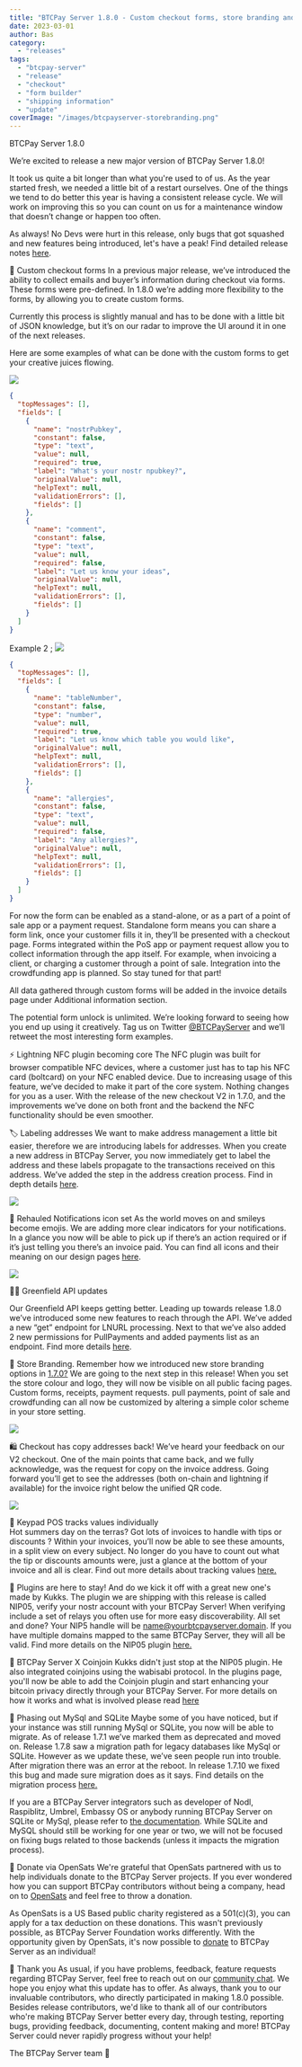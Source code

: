 ```yaml
---
title: "BTCPay Server 1.8.0 - Custom checkout forms, store branding and much much more!"
date: 2023-03-01
author: Bas
category:
  - "releases"
tags:
  - "btcpay-server"
  - "release"
  - "checkout"
  - "form builder"
  - "shipping information"
  - "update"
coverImage: "/images/btcpayserver-storebranding.png"
---
```

BTCPay Server 1.8.0 

We’re excited to release a new major version of BTCPay Server 1.8.0!

It took us quite a bit longer than what you're used to of us. As the year started fresh, we needed a little bit of a restart ourselves. One of the things we tend to do better this year is having a consistent release cycle. We will work on improving this so you can count on us for a maintenance window that doesn’t change or happen too often.

As always! No Devs were hurt in this release, only bugs that got squashed and new features being introduced, let's have a peak! Find detailed release notes [here](https://github.com/btcpayserver/btcpayserver/releases?page=1). 


👷 Custom checkout forms
In a previous major release, we’ve introduced the ability to collect emails and buyer’s information during checkout via forms. These forms were pre-defined. In 1.8.0 we’re adding more flexibility to the forms, by allowing you to create custom forms. 

Currently this process is slightly manual and has to be done with a little bit of JSON knowledge, but it’s on our radar to improve the UI around it in one of the next releases. 

Here are some examples of what can be done with the custom forms to get your creative juices flowing.

![](/images/btcpayformsblog2.jpg)


```json
{
  "topMessages": [],
  "fields": [
    {
      "name": "nostrPubkey",
      "constant": false,
      "type": "text",
      "value": null,
      "required": true,
      "label": "What's your nostr npubkey?",
      "originalValue": null,
      "helpText": null,
      "validationErrors": [],
      "fields": []
    },
    {
      "name": "comment",
      "constant": false,
      "type": "text",
      "value": null,
      "required": false,
      "label": "Let us know your ideas",
      "originalValue": null,
      "helpText": null,
      "validationErrors": [],
      "fields": []
    }
  ]
}
```

Example 2 ; 
![](/images/btcpayFormsBlog.jpg)


```json
{
  "topMessages": [],
  "fields": [
    {
      "name": "tableNumber",
      "constant": false,
      "type": "number",
      "value": null,
      "required": true,
      "label": "Let us know which table you would like",
      "originalValue": null,
      "helpText": null,
      "validationErrors": [],
      "fields": []
    },
    {
      "name": "allergies",
      "constant": false,
      "type": "text",
      "value": null,
      "required": false,
      "label": "Any allergies?",
      "originalValue": null,
      "helpText": null,
      "validationErrors": [],
      "fields": []
    }
  ]
}
```

For now the form can be enabled as a stand-alone, or as a part of a point of sale app or a payment request. Standalone form means you can share a form link, once your customer fills it in, they’ll be presented with a checkout page. Forms integrated within the PoS app or payment request allow you to collect information through the app itself. For example, when invoicing a client, or charging a customer through a point of sale. Integration into the crowdfunding app is planned. So stay tuned for that part! 

All data gathered through custom forms will be added in the invoice details page under Additional information section.

The potential form unlock is unlimited. We’re looking forward to seeing how you end up using it creatively. Tag us on Twitter [@BTCPayServer](https://twitter.com/btcpayserver) and we’ll retweet the most interesting form examples.


⚡ Lightning NFC plugin becoming core
The NFC plugin was built for browser compatible NFC devices, where a customer just has to tap his NFC card (boltcard) on your NFC enabled device. Due to increasing usage of this feature, we’ve decided to make it part of the core system. Nothing changes for you as a user. With the release of the new checkout V2 in 1.7.0, and the improvements we’ve done on both front and the backend the NFC functionality should be even smoother.

🏷️ Labeling addresses
We want to make address management a little bit easier, therefore we are introducing labels for addresses. When you create a new address in BTCPay Server, you now immediately get to label the address and these labels propagate to the transactions received on this address. 
We’ve added the step in the address creation process. Find in depth details [here](https://github.com/btcpayserver/btcpayserver/pull/4594).

![](/images/btcpaylabelsblog.jpg)

🔔 Rehauled Notifications icon set
As the world moves on and smileys become emojis. We are adding more clear indicators for  your notifications. In a glance you now will be able to pick up if there’s an action required or if it’s just telling you there’s an invoice paid. You can find all icons and their meaning on our design pages [here](https://design.btcpayserver.org/design/icons/). 

![](/images/btcpayiconsetblog.jpg)

👩‍💻 Greenfield API updates

Our Greenfield API keeps getting better. Leading up towards release 1.8.0 we’ve introduced some new features to reach through the API. We’ve added a new “get” endpoint for LNURL processing. Next to that we’ve also added 2 new permissions for PullPayments and added payments list as an endpoint. Find more details [here](https://github.com/btcpayserver/btcpayserver/releases/tag/v1.7.6).


🏪 Store Branding.
Remember how we introduced new store branding options in [1.7.0?](https://blog.btcpayserver.org/btcpay-server-1-7-0/) We are going to the next step in this release! When you set the store colour and logo, they will now be visible on all public facing pages. Custom forms, receipts, payment requests. pull payments, point of sale and crowdfunding can all now be customized by altering a simple color scheme in your store setting. 

![](/images/btcpayserver-storebranding.png)

🛍️ Checkout has copy addresses back! 
We’ve heard your feedback on our V2 checkout. One of the main points that came back, and we fully acknowledge, was the request for copy on the invoice address. Going forward you’ll get to see the addresses (both on-chain and lightning if available) for the invoice right below the unified QR code.

![](/images/btcpaycheckoutblog.jpg)

📠 Keypad POS tracks values individually  
Hot summers day on the terras? Got lots of invoices to handle with tips or discounts ? Within your invoices, you’ll now be able to see these amounts, in a split view on every subject. No longer do you have to count out what the tip or discounts amounts were, just a glance at the bottom of your invoice and all is clear. Find out more details about tracking values [here.](https://github.com/btcpayserver/btcpayserver/pull/4668) 

🔌 Plugins are here to stay! 
And do we kick it off with a great new one's made by Kukks. The plugin we are shipping with this release is called NIP05, verify your nostr account with your BTCPay Server! When verifying include a set of relays you often use for more easy discoverability. All set and done? Your NIP5 handle will be name@yourbtcpayserver.domain. If you have multiple domains mapped to the same BTCPay Server, they will all be valid. Find more details on the NIP05 plugin [here.](https://github.com/Kukks/BTCPayServerPlugins/tree/master/Plugins/BTCPayServer.Plugins.NIP05) 

🔌 BTCPay Server X Coinjoin
Kukks didn't just stop at the NIP05 plugin. He also integrated coinjoins using the wabisabi protocol. In the plugins page, you'll now be able to add the Coinjoin plugin and start enhancing your bitcoin privacy directly through your BTCPay Server. For more details on how it works and what is involved please read [here](https://github.com/Kukks/BTCPayServerPlugins/tree/master/Plugins/BTCPayServer.Plugins.Wabisabi#readme)

🚨 Phasing out MySql and SQLite
Maybe some of you have noticed, but if your instance was still running MySql or SQLite, you now will be able to migrate. As of release 1.7.1 we’ve marked them as deprecated and moved on. Release 1.7.8 saw a migration path for legacy databases like MySql or SQLite. However as we update these, we’ve seen people run into trouble. After migration there was an error at the reboot. In release 1.7.10 we fixed this bug and made sure migration does as it says. Find details on the migration process [here.](https://github.com/btcpayserver/btcpayserver/blob/v1.7.8/docs/db-migration.md) 

If you are a BTCPay Server integrators such as developer of Nodl, Raspiblitz, Umbrel, Embassy OS or anybody running BTCPay Server on SQLite or MySql, please refer to [the documentation](https://docs.btcpayserver.org/BTCPayServer/db-migration/#migration-from-sqlite-and-mysql-to-postgres). While SQLite and MySQL should still be working for one year or two, we will not be focused on fixing bugs related to those backends (unless it impacts the migration process).

🫶 Donate via OpenSats
We're grateful that OpenSats partnered with us to help individuals donate to the BTCPay Server projects. If you ever wondered how you can support BTCPay contributors without being a company, head on to [OpenSats](https://opensats.org/projects/btcpayserver) and feel free to throw a donation.

As OpenSats is a US Based public charity registered as a 501(c)(3), you can apply for a tax deduction on these donations. This wasn't previously possible, as BTCPay Server Foundation works differently. With the opportunity given by OpenSats, it's now possible to [donate](https://opensats.org/projects/btcpayserver) to BTCPay Server as an individual!

💚 Thank you
As usual, if you have problems, feedback, feature requests regarding BTCPay Server, feel free to reach out on our [community chat](https://chat.btcpayserver.org/). We hope you enjoy what this update has to offer.
As always, thank you to our invaluable contributors, who directly participated in making 1.8.0 possible. 
Besides release contributors, we'd like to thank all of our contributors who're making BTCPay Server better every day, through testing, reporting bugs, providing feedback, documenting, content making and more! BTCPay Server could never rapidly progress without your help!

The BTCPay Server team 💚

